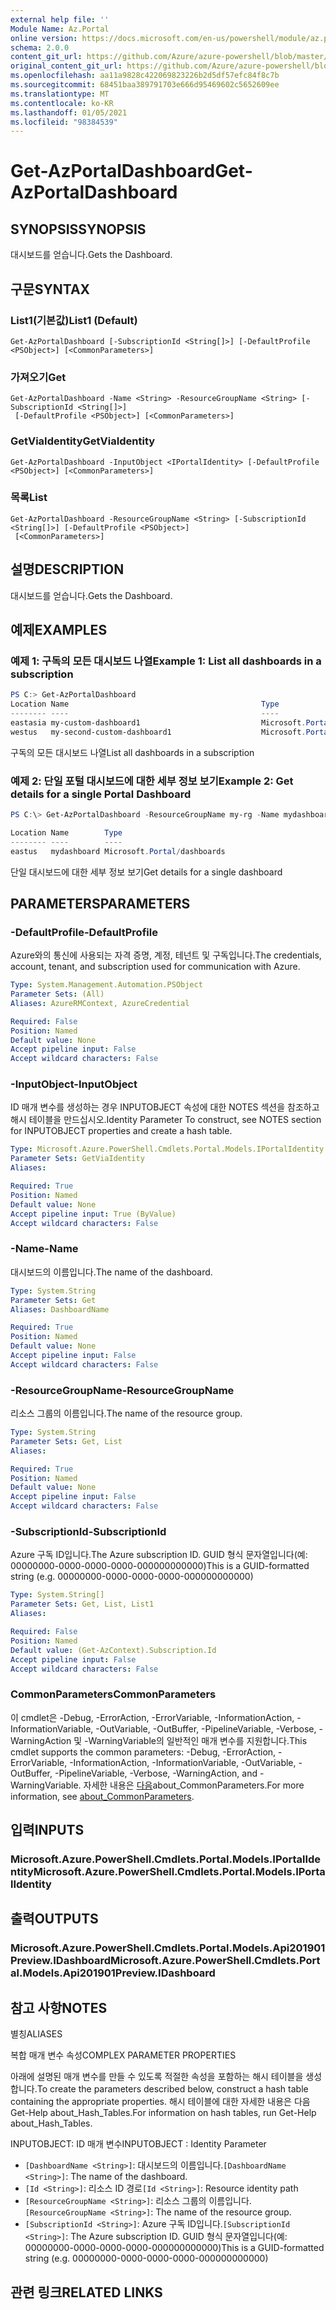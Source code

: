 ```yaml
---
external help file: ''
Module Name: Az.Portal
online version: https://docs.microsoft.com/en-us/powershell/module/az.portal/get-azportaldashboard
schema: 2.0.0
content_git_url: https://github.com/Azure/azure-powershell/blob/master/src/Portal/help/Get-AzPortalDashboard.md
original_content_git_url: https://github.com/Azure/azure-powershell/blob/master/src/Portal/help/Get-AzPortalDashboard.md
ms.openlocfilehash: aa11a9828c422069823226b2d5df57efc84f8c7b
ms.sourcegitcommit: 68451baa389791703e666d95469602c5652609ee
ms.translationtype: MT
ms.contentlocale: ko-KR
ms.lasthandoff: 01/05/2021
ms.locfileid: "98384539"
---
```

# <span data-ttu-id="26f97-101">Get-AzPortalDashboard</span><span class="sxs-lookup"><span data-stu-id="26f97-101">Get-AzPortalDashboard</span></span>

## <span data-ttu-id="26f97-102">SYNOPSIS</span><span class="sxs-lookup"><span data-stu-id="26f97-102">SYNOPSIS</span></span>
<span data-ttu-id="26f97-103">대시보드를 얻습니다.</span><span class="sxs-lookup"><span data-stu-id="26f97-103">Gets the Dashboard.</span></span>

## <span data-ttu-id="26f97-104">구문</span><span class="sxs-lookup"><span data-stu-id="26f97-104">SYNTAX</span></span>

### <span data-ttu-id="26f97-105">List1(기본값)</span><span class="sxs-lookup"><span data-stu-id="26f97-105">List1 (Default)</span></span>
```
Get-AzPortalDashboard [-SubscriptionId <String[]>] [-DefaultProfile <PSObject>] [<CommonParameters>]
```

### <span data-ttu-id="26f97-106">가져오기</span><span class="sxs-lookup"><span data-stu-id="26f97-106">Get</span></span>
```
Get-AzPortalDashboard -Name <String> -ResourceGroupName <String> [-SubscriptionId <String[]>]
 [-DefaultProfile <PSObject>] [<CommonParameters>]
```

### <span data-ttu-id="26f97-107">GetViaIdentity</span><span class="sxs-lookup"><span data-stu-id="26f97-107">GetViaIdentity</span></span>
```
Get-AzPortalDashboard -InputObject <IPortalIdentity> [-DefaultProfile <PSObject>] [<CommonParameters>]
```

### <span data-ttu-id="26f97-108">목록</span><span class="sxs-lookup"><span data-stu-id="26f97-108">List</span></span>
```
Get-AzPortalDashboard -ResourceGroupName <String> [-SubscriptionId <String[]>] [-DefaultProfile <PSObject>]
 [<CommonParameters>]
```

## <span data-ttu-id="26f97-109">설명</span><span class="sxs-lookup"><span data-stu-id="26f97-109">DESCRIPTION</span></span>
<span data-ttu-id="26f97-110">대시보드를 얻습니다.</span><span class="sxs-lookup"><span data-stu-id="26f97-110">Gets the Dashboard.</span></span>

## <span data-ttu-id="26f97-111">예제</span><span class="sxs-lookup"><span data-stu-id="26f97-111">EXAMPLES</span></span>

### <span data-ttu-id="26f97-112">예제 1: 구독의 모든 대시보드 나열</span><span class="sxs-lookup"><span data-stu-id="26f97-112">Example 1: List all dashboards in a subscription</span></span>
```powershell
PS C:> Get-AzPortalDashboard                                                                                                                     
Location Name                                           Type
-------- ----                                           ----
eastasia my-custom-dashboard1                           Microsoft.Portal/dashboards
westus   my-second-custom-dashboard1                    Microsoft.Portal/dashboards

```

<span data-ttu-id="26f97-113">구독의 모든 대시보드 나열</span><span class="sxs-lookup"><span data-stu-id="26f97-113">List all dashboards in a subscription</span></span>

### <span data-ttu-id="26f97-114">예제 2: 단일 포털 대시보드에 대한 세부 정보 보기</span><span class="sxs-lookup"><span data-stu-id="26f97-114">Example 2: Get details for a single Portal Dashboard</span></span>
```powershell
PS C:\> Get-AzPortalDashboard -ResourceGroupName my-rg -Name mydashboard

Location Name        Type
-------- ----        ----
eastus   mydashboard Microsoft.Portal/dashboards
```

<span data-ttu-id="26f97-115">단일 대시보드에 대한 세부 정보 보기</span><span class="sxs-lookup"><span data-stu-id="26f97-115">Get details for a single dashboard</span></span>

## <span data-ttu-id="26f97-116">PARAMETERS</span><span class="sxs-lookup"><span data-stu-id="26f97-116">PARAMETERS</span></span>

### <span data-ttu-id="26f97-117">-DefaultProfile</span><span class="sxs-lookup"><span data-stu-id="26f97-117">-DefaultProfile</span></span>
<span data-ttu-id="26f97-118">Azure와의 통신에 사용되는 자격 증명, 계정, 테넌트 및 구독입니다.</span><span class="sxs-lookup"><span data-stu-id="26f97-118">The credentials, account, tenant, and subscription used for communication with Azure.</span></span>

```yaml
Type: System.Management.Automation.PSObject
Parameter Sets: (All)
Aliases: AzureRMContext, AzureCredential

Required: False
Position: Named
Default value: None
Accept pipeline input: False
Accept wildcard characters: False
```

### <span data-ttu-id="26f97-119">-InputObject</span><span class="sxs-lookup"><span data-stu-id="26f97-119">-InputObject</span></span>
<span data-ttu-id="26f97-120">ID 매개 변수를 생성하는 경우 INPUTOBJECT 속성에 대한 NOTES 섹션을 참조하고 해시 테이블을 만드십시오.</span><span class="sxs-lookup"><span data-stu-id="26f97-120">Identity Parameter To construct, see NOTES section for INPUTOBJECT properties and create a hash table.</span></span>

```yaml
Type: Microsoft.Azure.PowerShell.Cmdlets.Portal.Models.IPortalIdentity
Parameter Sets: GetViaIdentity
Aliases:

Required: True
Position: Named
Default value: None
Accept pipeline input: True (ByValue)
Accept wildcard characters: False
```

### <span data-ttu-id="26f97-121">-Name</span><span class="sxs-lookup"><span data-stu-id="26f97-121">-Name</span></span>
<span data-ttu-id="26f97-122">대시보드의 이름입니다.</span><span class="sxs-lookup"><span data-stu-id="26f97-122">The name of the dashboard.</span></span>

```yaml
Type: System.String
Parameter Sets: Get
Aliases: DashboardName

Required: True
Position: Named
Default value: None
Accept pipeline input: False
Accept wildcard characters: False
```

### <span data-ttu-id="26f97-123">-ResourceGroupName</span><span class="sxs-lookup"><span data-stu-id="26f97-123">-ResourceGroupName</span></span>
<span data-ttu-id="26f97-124">리소스 그룹의 이름입니다.</span><span class="sxs-lookup"><span data-stu-id="26f97-124">The name of the resource group.</span></span>

```yaml
Type: System.String
Parameter Sets: Get, List
Aliases:

Required: True
Position: Named
Default value: None
Accept pipeline input: False
Accept wildcard characters: False
```

### <span data-ttu-id="26f97-125">-SubscriptionId</span><span class="sxs-lookup"><span data-stu-id="26f97-125">-SubscriptionId</span></span>
<span data-ttu-id="26f97-126">Azure 구독 ID입니다.</span><span class="sxs-lookup"><span data-stu-id="26f97-126">The Azure subscription ID.</span></span>
<span data-ttu-id="26f97-127">GUID 형식 문자열입니다(예: 00000000-0000-0000-0000-000000000000)</span><span class="sxs-lookup"><span data-stu-id="26f97-127">This is a GUID-formatted string (e.g. 00000000-0000-0000-0000-000000000000)</span></span>

```yaml
Type: System.String[]
Parameter Sets: Get, List, List1
Aliases:

Required: False
Position: Named
Default value: (Get-AzContext).Subscription.Id
Accept pipeline input: False
Accept wildcard characters: False
```

### <span data-ttu-id="26f97-128">CommonParameters</span><span class="sxs-lookup"><span data-stu-id="26f97-128">CommonParameters</span></span>
<span data-ttu-id="26f97-129">이 cmdlet은 -Debug, -ErrorAction, -ErrorVariable, -InformationAction, -InformationVariable, -OutVariable, -OutBuffer, -PipelineVariable, -Verbose, -WarningAction 및 -WarningVariable의 일반적인 매개 변수를 지원합니다.</span><span class="sxs-lookup"><span data-stu-id="26f97-129">This cmdlet supports the common parameters: -Debug, -ErrorAction, -ErrorVariable, -InformationAction, -InformationVariable, -OutVariable, -OutBuffer, -PipelineVariable, -Verbose, -WarningAction, and -WarningVariable.</span></span> <span data-ttu-id="26f97-130">자세한 내용은 [다음](http://go.microsoft.com/fwlink/?LinkID=113216)about_CommonParameters.</span><span class="sxs-lookup"><span data-stu-id="26f97-130">For more information, see [about_CommonParameters](http://go.microsoft.com/fwlink/?LinkID=113216).</span></span>

## <span data-ttu-id="26f97-131">입력</span><span class="sxs-lookup"><span data-stu-id="26f97-131">INPUTS</span></span>

### <span data-ttu-id="26f97-132">Microsoft.Azure.PowerShell.Cmdlets.Portal.Models.IPortalIdentity</span><span class="sxs-lookup"><span data-stu-id="26f97-132">Microsoft.Azure.PowerShell.Cmdlets.Portal.Models.IPortalIdentity</span></span>

## <span data-ttu-id="26f97-133">출력</span><span class="sxs-lookup"><span data-stu-id="26f97-133">OUTPUTS</span></span>

### <span data-ttu-id="26f97-134">Microsoft.Azure.PowerShell.Cmdlets.Portal.Models.Api201901Preview.IDashboard</span><span class="sxs-lookup"><span data-stu-id="26f97-134">Microsoft.Azure.PowerShell.Cmdlets.Portal.Models.Api201901Preview.IDashboard</span></span>

## <span data-ttu-id="26f97-135">참고 사항</span><span class="sxs-lookup"><span data-stu-id="26f97-135">NOTES</span></span>

<span data-ttu-id="26f97-136">별칭</span><span class="sxs-lookup"><span data-stu-id="26f97-136">ALIASES</span></span>

<span data-ttu-id="26f97-137">복합 매개 변수 속성</span><span class="sxs-lookup"><span data-stu-id="26f97-137">COMPLEX PARAMETER PROPERTIES</span></span>

<span data-ttu-id="26f97-138">아래에 설명된 매개 변수를 만들 수 있도록 적절한 속성을 포함하는 해시 테이블을 생성합니다.</span><span class="sxs-lookup"><span data-stu-id="26f97-138">To create the parameters described below, construct a hash table containing the appropriate properties.</span></span> <span data-ttu-id="26f97-139">해시 테이블에 대한 자세한 내용은 다음 Get-Help about_Hash_Tables.</span><span class="sxs-lookup"><span data-stu-id="26f97-139">For information on hash tables, run Get-Help about_Hash_Tables.</span></span>


<span data-ttu-id="26f97-140">INPUTOBJECT: <IPortalIdentity> ID 매개 변수</span><span class="sxs-lookup"><span data-stu-id="26f97-140">INPUTOBJECT <IPortalIdentity>: Identity Parameter</span></span>
  - <span data-ttu-id="26f97-141">`[DashboardName <String>]`: 대시보드의 이름입니다.</span><span class="sxs-lookup"><span data-stu-id="26f97-141">`[DashboardName <String>]`: The name of the dashboard.</span></span>
  - <span data-ttu-id="26f97-142">`[Id <String>]`: 리소스 ID 경로</span><span class="sxs-lookup"><span data-stu-id="26f97-142">`[Id <String>]`: Resource identity path</span></span>
  - <span data-ttu-id="26f97-143">`[ResourceGroupName <String>]`: 리소스 그룹의 이름입니다.</span><span class="sxs-lookup"><span data-stu-id="26f97-143">`[ResourceGroupName <String>]`: The name of the resource group.</span></span>
  - <span data-ttu-id="26f97-144">`[SubscriptionId <String>]`: Azure 구독 ID입니다.</span><span class="sxs-lookup"><span data-stu-id="26f97-144">`[SubscriptionId <String>]`: The Azure subscription ID.</span></span> <span data-ttu-id="26f97-145">GUID 형식 문자열입니다(예: 00000000-0000-0000-0000-000000000000)</span><span class="sxs-lookup"><span data-stu-id="26f97-145">This is a GUID-formatted string (e.g. 00000000-0000-0000-0000-000000000000)</span></span>

## <span data-ttu-id="26f97-146">관련 링크</span><span class="sxs-lookup"><span data-stu-id="26f97-146">RELATED LINKS</span></span>


